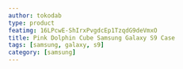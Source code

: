 ```yaml
---
author: tokodab
type: product
featimg: 16LPcwE-ShIrxPvgdcEp1TzqdG9deVmxO
title: Pink Dolphin Cube Samsung Galaxy S9 Case
tags: [samsung, galaxy, s9]
category: [samsung]
---
```

